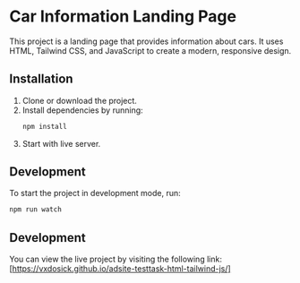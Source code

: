 # Car Information Landing Page

This project is a landing page that provides information about cars. It uses HTML, Tailwind CSS, and JavaScript to create a modern, responsive design.

## Installation
1. Clone or download the project.
2. Install dependencies by running:
   ```bash
   npm install
   ```
3. Start with live server.

## Development
To start the project in development mode, run:
```bash
npm run watch
```

## Development
You can view the live project by visiting the following link: [https://vxdosick.github.io/adsite-testtask-html-tailwind-js/]

